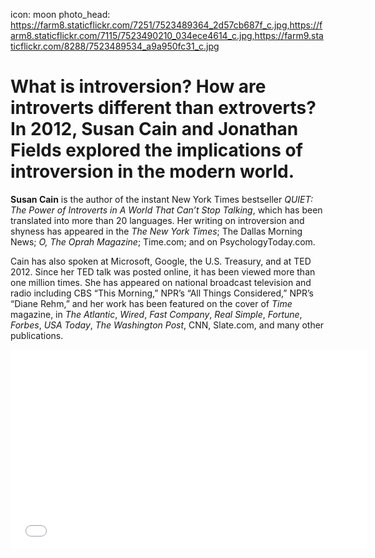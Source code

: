 icon: moon
photo_head: https://farm8.staticflickr.com/7251/7523489364_2d57cb687f_c.jpg,https://farm8.staticflickr.com/7115/7523490210_034ece4614_c.jpg,https://farm9.staticflickr.com/8288/7523489534_a9a950fc31_c.jpg

# What is introversion? How are introverts different than extroverts? In 2012, Susan Cain and Jonathan Fields explored the implications of introversion in the modern world.

<div class="zig-zags_blue"></div>

**Susan Cain** is the author of the instant New York Times bestseller *QUIET: The Power of Introverts in A World That Can’t Stop Talking*, which has been translated into more than 20 languages. Her writing on introversion and shyness has appeared in the *The New York Times*; The Dallas Morning News; *O, The Oprah Magazine*; Time.com; and on PsychologyToday.com.

Cain has also spoken at Microsoft, Google, the U.S. Treasury, and at TED 2012. Since her TED talk was posted online, it has been viewed more than one million times. She has appeared on national broadcast television and radio including CBS “This Morning,” NPR’s “All Things Considered,” NPR’s “Diane Rehm,” and her work has been featured on the cover of *Time* magazine, in *The Atlantic*, *Wired*, *Fast Company*, *Real Simple*, *Fortune*, *Forbes*, *USA Today*, *The Washington Post*, CNN, Slate.com, and many other publications.

<div class="line-canvas"></div>

<iframe src="//player.vimeo.com/video/48093792?byline=0&amp;portrait=0&amp;color=adbf27" width="570" height="321" frameborder="0" webkitallowfullscreen mozallowfullscreen allowfullscreen></iframe>

